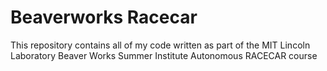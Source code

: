 # Beaverworks Racecar
This repository contains all of my code written as part of the MIT Lincoln Laboratory Beaver Works Summer Institute Autonomous RACECAR course 
